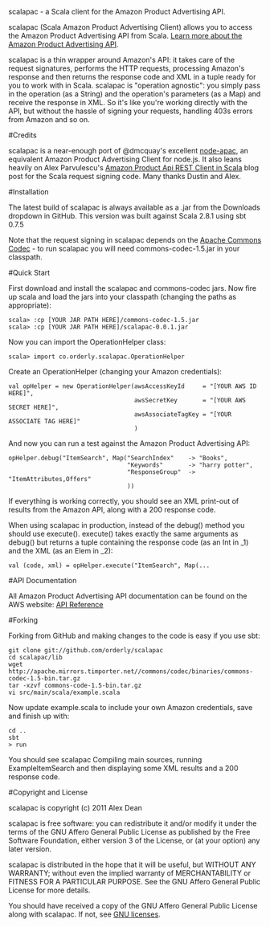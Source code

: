 scalapac - a Scala client for the Amazon Product Advertising API.

scalapac (Scala Amazon Product Advertising Client) allows you to access the Amazon Product Advertising API from Scala. [Learn more about the Amazon Product Advertising API](https://affiliate-program.amazon.com/gp/advertising/api/detail/main.html).

scalapac is a thin wrapper around Amazon's API: it takes care of the request signatures, performs the HTTP requests, processing Amazon's response and then returns the response code and XML in a tuple ready for you to work with in Scala. scalapac is "operation agnostic": you simply pass in the operation (as a String) and the operation's parameters (as a Map) and receive the response in XML. So it's like you're working directly with the API, but without the hassle of signing your requests, handling 403s errors from Amazon and so on.

#Credits

scalapac is a near-enough port of @dmcquay's excellent [node-apac](https://github.com/dmcquay/node-apac), an equivalent Amazon Product Advertising Client for node.js. It also leans heavily on Alex Parvulescu's [Amazon Product Api REST Client in Scala](http://blog.pfa-labs.com/2009/08/amazon-product-api-rest-client-in-scala.html) blog post for the Scala request signing code. Many thanks Dustin and Alex.

#Installation

The latest build of scalapac is always available as a .jar from the Downloads dropdown in GitHub. This version was built against Scala 2.8.1 using sbt 0.7.5

Note that the request signing in scalapac depends on the [Apache Commons Codec](http://commons.apache.org/codec/download_codec.cgi) - to run scalapac you will need commons-codec-1.5.jar in your classpath.

#Quick Start

First download and install the scalapac and commons-codec jars. Now fire up scala and load the jars into your classpath (changing the paths as appropriate):

    scala> :cp [YOUR JAR PATH HERE]/commons-codec-1.5.jar
    scala> :cp [YOUR JAR PATH HERE]/scalapac-0.0.1.jar

Now you can import the OperationHelper class:

    scala> import co.orderly.scalapac.OperationHelper

Create an OperationHelper (changing your Amazon credentials):

    val opHelper = new OperationHelper(awsAccessKeyId     = "[YOUR AWS ID HERE]",
                                       awsSecretKey       = "[YOUR AWS SECRET HERE]",
                                       awsAssociateTagKey = "[YOUR ASSOCIATE TAG HERE]"
                                       )

And now you can run a test against the Amazon Product Advertising API:

    opHelper.debug("ItemSearch", Map("SearchIndex"    -> "Books",
                                     "Keywords"       -> "harry potter",
                                     "ResponseGroup"  -> "ItemAttributes,Offers"
                                     ))

If everything is working correctly, you should see an XML print-out of results from the Amazon API, along with a 200 response code.

When using scalapac in production, instead of the debug() method you should use execute(). execute() takes exactly the same arguments as debug() but returns a tuple containing the response code (as an Int in _1) and the XML (as an Elem in _2):

    val (code, xml) = opHelper.execute("ItemSearch", Map(...

#API Documentation

All Amazon Product Advertising API documentation can be found on the AWS website:
[API Reference](http://docs.amazonwebservices.com/AWSECommerceService/latest/DG/index.html?ProgrammingGuide.html)

#Forking 

Forking from GitHub and making changes to the code is easy if you use sbt:

    git clone git://github.com/orderly/scalapac
    cd scalapac/lib
    wget http://apache.mirrors.timporter.net//commons/codec/binaries/commons-codec-1.5-bin.tar.gz
    tar -xzvf commons-code-1.5-bin.tar.gz
    vi src/main/scala/example.scala

Now update example.scala to include your own Amazon credentials, save and finish up with:

    cd ..    
    sbt
    > run

You should see scalapac Compiling main sources, running ExampleItemSearch and then displaying some XML results and a 200 response code.

#Copyright and License

scalapac is copyright (c) 2011 Alex Dean

scalapac is free software: you can redistribute it and/or modify
it under the terms of the GNU Affero General Public License as
published by the Free Software Foundation, either version 3 of
the License, or (at your option) any later version.

scalapac is distributed in the hope that it will be useful,
but WITHOUT ANY WARRANTY; without even the implied warranty of
MERCHANTABILITY or FITNESS FOR A PARTICULAR PURPOSE.  See the
GNU Affero General Public License for more details.

You should have received a copy of the GNU Affero General Public
License along with scalapac. If not, see [GNU licenses](http://www.gnu.org/licenses/).
